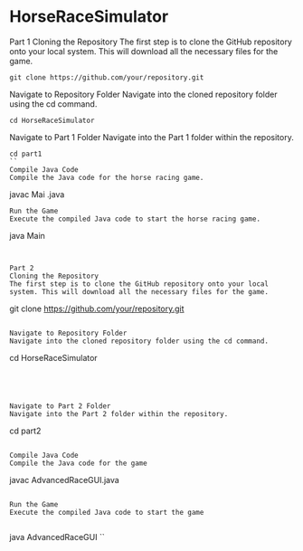 # HorseRaceSimulator
Part 1
Cloning the Repository
The first step is to clone the GitHub repository onto your local system. This will download all the necessary files for the game.


```
git clone https://github.com/your/repository.git
```

Navigate to Repository Folder
Navigate into the cloned repository folder using the cd command.

```
cd HorseRaceSimulator
```

Navigate to Part 1 Folder
Navigate into the Part 1 folder within the repository.


```
cd part1
``
Compile Java Code
Compile the Java code for the horse racing game.

```
javac Mai .java
```
Run the Game
Execute the compiled Java code to start the horse racing game.

```
java Main
```


Part 2
Cloning the Repository
The first step is to clone the GitHub repository onto your local system. This will download all the necessary files for the game.
```
git clone https://github.com/your/repository.git
```

Navigate to Repository Folder
Navigate into the cloned repository folder using the cd command.

```
cd HorseRaceSimulator
```




Navigate to Part 2 Folder
Navigate into the Part 2 folder within the repository.

```
cd part2
```

Compile Java Code
Compile the Java code for the game

```
javac AdvancedRaceGUI.java
```

Run the Game
Execute the compiled Java code to start the game


```
java AdvancedRaceGUI
``
